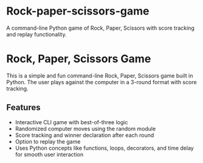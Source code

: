 # Rock-paper-scissors-game
A command-line Python game of Rock, Paper, Scissors with score tracking and replay functionality.

# Rock, Paper, Scissors Game

This is a simple and fun command-line Rock, Paper, Scissors game built in Python. The user plays against the computer in a 3-round format with score tracking.

## Features

- Interactive CLI game with best-of-three logic
- Randomized computer moves using the random module
- Score tracking and winner declaration after each round
- Option to replay the game
- Uses Python concepts like functions, loops, decorators, and time delay for smooth user interaction

